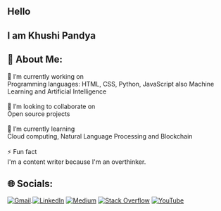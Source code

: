 ## Hello

## I am Khushi Pandya

## 💫 About Me:
🔭 I’m currently working on <br>Programming languages: HTML, CSS, Python, JavaScript also Machine Learning and Artificial Intelligence<br><br>👯 I’m looking to collaborate on<br>Open source projects<br><br>🌱 I’m currently learning<br>Cloud computing, Natural Language Processing and Blockchain<br><br>⚡ Fun fact<br>I'm a content writer because I'm an overthinker.


## 🌐 Socials:
[![Gmail](https://img.shields.io/badge/Gmail-D14836?logo=gmail&logoColor=white)](mailto:khushihp7903@gmail.com).[![LinkedIn](https://img.shields.io/badge/LinkedIn-%230077B5.svg?logo=linkedin&logoColor=white)](https://linkedin.com/in/khushi-pandya-b91457221) [![Medium](https://img.shields.io/badge/Medium-12100E?logo=medium&logoColor=white)](https://medium.com/@khushihp7903) [![Stack Overflow](https://img.shields.io/badge/-Stackoverflow-FE7A16?logo=stack-overflow&logoColor=white)](https://stackoverflow.com/users/18177406) [![YouTube](https://img.shields.io/badge/YouTube-%23FF0000.svg?logo=YouTube&logoColor=white)](https://youtube.com/@UC4HyyfL5kfSeARdrG3F8M4w) 
